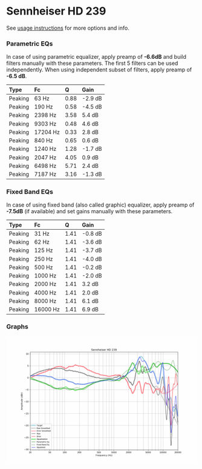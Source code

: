 # Sennheiser HD 239
See [usage instructions](https://github.com/jaakkopasanen/AutoEq#usage) for more options and info.

### Parametric EQs
In case of using parametric equalizer, apply preamp of **-6.6dB** and build filters manually
with these parameters. The first 5 filters can be used independently.
When using independent subset of filters, apply preamp of **-6.5 dB**.

| Type    | Fc       |    Q | Gain    |
|:--------|:---------|:-----|:--------|
| Peaking | 63 Hz    | 0.88 | -2.9 dB |
| Peaking | 190 Hz   | 0.58 | -4.5 dB |
| Peaking | 2398 Hz  | 3.58 | 5.4 dB  |
| Peaking | 9303 Hz  | 0.48 | 4.6 dB  |
| Peaking | 17204 Hz | 0.33 | 2.8 dB  |
| Peaking | 840 Hz   | 0.65 | 0.6 dB  |
| Peaking | 1240 Hz  | 1.28 | -1.7 dB |
| Peaking | 2047 Hz  | 4.05 | 0.9 dB  |
| Peaking | 6498 Hz  | 5.71 | 2.4 dB  |
| Peaking | 7187 Hz  | 3.16 | -1.3 dB |

### Fixed Band EQs
In case of using fixed band (also called graphic) equalizer, apply preamp of **-7.5dB**
(if available) and set gains manually with these parameters.

| Type    | Fc       |    Q | Gain    |
|:--------|:---------|:-----|:--------|
| Peaking | 31 Hz    | 1.41 | -0.8 dB |
| Peaking | 62 Hz    | 1.41 | -3.6 dB |
| Peaking | 125 Hz   | 1.41 | -3.7 dB |
| Peaking | 250 Hz   | 1.41 | -4.0 dB |
| Peaking | 500 Hz   | 1.41 | -0.2 dB |
| Peaking | 1000 Hz  | 1.41 | -2.0 dB |
| Peaking | 2000 Hz  | 1.41 | 3.2 dB  |
| Peaking | 4000 Hz  | 1.41 | 2.0 dB  |
| Peaking | 8000 Hz  | 1.41 | 6.1 dB  |
| Peaking | 16000 Hz | 1.41 | 6.9 dB  |

### Graphs
![](./Sennheiser%20HD%20239.png)